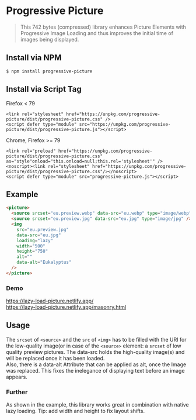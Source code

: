 # Progressive Picture

> This 742 bytes (compressed) library enhances Picture Elements with Progressive Image Loading and thus improves the initial time of images being displayed.

## Install via NPM

```
$ npm install progressive-picture
```

## Install via Script Tag

Firefox < 79

```
<link rel="stylesheet" href="https://unpkg.com/progressive-picture/dist/progressive-picture.css" />
<script defer type="module" src="https://unpkg.com/progressive-picture/dist/progressive-picture.js"></script>
```

Chrome, Firefox >= 79

```
<link rel="preload" href="https://unpkg.com/progressive-picture/dist/progressive-picture.css" as="style"onload="this.onload=null;this.rel='stylesheet'" />
<noscript><link rel="stylesheet" href="https://unpkg.com/progressive-picture/dist/progressive-picture.css"/></noscript>
<script defer type="module" src="progressive-picture.js"></script>
```

## Example

```html
<picture>
  <source srcset="eu.preview.webp" data-src="eu.webp" type="image/webp" />
  <source srcset="eu.preview.jpg" data-src="eu.jpg" type="image/jpg" />
  <img
    src="eu.preview.jpg"
    data-src="eu.jpg"
    loading="lazy"
    width="500"
    height="750"
    alt=""
    data-alt="Eukalyptus"
  />
</picture>
```

### Demo

https://lazy-load-picture.netlify.app/  
https://lazy-load-picture.netlify.app/masonry.html

## Usage

The `srcset` of `<source>` and the `src` of `<img>` has to be filled with the URI for the low-quality image(or in case of the `<source>` element: a `srcset` of low quality preview pictures. The data-src holds the high-quality image(s) and will be replaced once it has been loaded.  
Also, there is a data-alt Attribute that can be applied as alt, once the Image was replaced. This fixes the inelegance of displaying text before an image appears.

### Further

As shown in the example, this library works great in combination with native lazy loading. Tip: add width and height to fix layout shifts.
